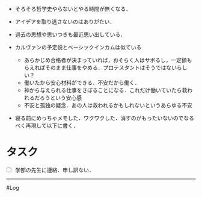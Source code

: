 
- そろそろ哲学史やらないとやる時間が無くなる．
-  アイデアを取り逃さないのはありがたい．
- 過去の思想や思いつきも最近思い出している．

- カルヴァンの予定説とベーシックインカムは似ている
	- あらかじめ合格者が決まっていれば，おそらく人はサボるし，一定額もらえればそのまま仕事をやめる．プロテスタントはそうではないらしい？
	- 働いたから安心材料ができる．不安だから働く．
	- 神から与えられる仕事をさぼることになる．これだけ働いていたら救われるだろうという安心感
	- 不安と孤独の疑念．あの人は救われるかもしれないというあらゆる不安

- 寝る前にめっちゃメモした．ワクワクした．消すのがもったいないのでなるべく再現して以下に書く．
# タスク

- [ ] 学部の先生に連絡．申し訳ない．
---
#Log 
